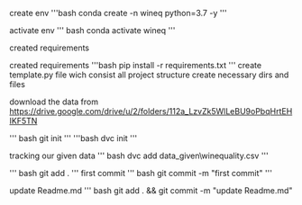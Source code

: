 create env
'''bash
 conda create -n wineq python=3.7 -y
 '''

 activate env
 ''' bash 
 conda activate wineq
 '''

 created requirements 

  created requirements 
  '''bash 
  pip install -r requirements.txt
  '''
  create template.py file wich consist all project structure
  create necessary dirs and files 

  download the data from 
  https://drive.google.com/drive/u/2/folders/112a_LzvZk5WlLeBU9oPbqHrtEHIKF5TN

''' bash 
  git init 
  '''
'''bash 
  dvc init 
  '''

tracking our given data 
  ''' bash 
  dvc add  data_given\winequality.csv
  ''' 

''' bash
 git add .
 '''
first commit
''' bash
 git commit -m "first commit"
 '''

update Readme.md
''' bash
git add . && git commit -m "update Readme.md"




